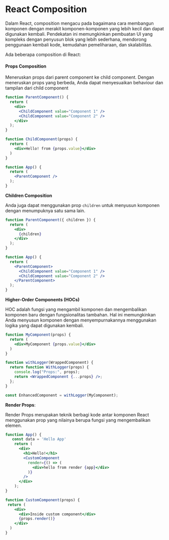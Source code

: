 # React Composition

Dalam React, composition mengacu pada bagaimana cara membangun komponen dengan merakit komponen-komponen yang lebih kecil dan dapat digunakan kembali. Pendekatan ini memungkinkan pembuatan UI yang kompleks dengan penyusun blok yang lebih sederhana, mendorong penggunaan kembali kode, kemudahan pemeliharaan, dan skalabilitas.&#x20;

Ada beberapa composition di React:

#### Props Composition

Meneruskan props dari parent component ke child component. Dengan meneruskan props yang berbeda, Anda dapat menyesuaikan behaviour dan tampilan dari child component

```jsx
function ParentComponent() {
  return (
    <div>
      <ChildComponent value="Component 1" />
      <ChildComponent value="Component 2" />
    </div>
  );
}

function ChildComponent(props) {
  return (
    <div>Hello! from {props.value}</div>
  )
}

function App() {
  return (
    <ParentComponent />
  );
}
```

**Children Composition**

Anda juga dapat menggunakan prop `children` untuk menyusun komponen dengan menumpuknya satu sama lain.

```jsx
function ParentComponent({ children }) {
  return (
    <div>
      {children}
    </div>
  );
}

function App() {
  return (
    <ParentComponent>
      <ChildComponent value="Component 1" />
      <ChildComponent value="Component 2" />
    </ParentComponent>
  );
}
```

**Higher-Order Components (HOCs)**

HOC adalah fungsi yang mengambil komponen dan mengembalikan komponen baru dengan fungsionalitas tambahan. Hal ini memungkinkan Anda menyusun komponen dengan menyempurnakannya menggunakan logika yang dapat digunakan kembali.

```jsx
function MyComponent(props) {
  return (
    <div>MyComponent {props.value}</div>
  )
}

function withLogger(WrappedComponent) {
  return function WithLogger(props) {
    console.log("Props:", props);
    return <WrappedComponent {...props} />;
  };
}

const EnhancedComponent = withLogger(MyComponent);
```

**Render Props**:

Render Props merupakan teknik berbagi kode antar komponen React menggunakan prop yang nilainya berupa fungsi yang mengembalikan elemen.

```jsx
function App() {
   const data = 'Hello App'
    return (
      <div>
        <h1>Hello!</h1>
        <CustomComponent 
          render={() => (
            <div>hello from render {app}</div>
          )} 
        />
      </div>
    );
}

function CustomComponent(props) {
 return (
    <div>
      <div>Inside custom component</div>
      {props.render()}
    </div>
  )
}
```
